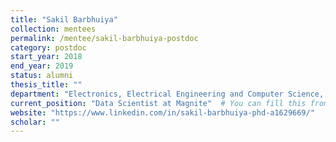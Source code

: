 ```yaml
---
title: "Sakil Barbhuiya"
collection: mentees
permalink: /mentee/sakil-barbhuiya-postdoc
category: postdoc
start_year: 2018
end_year: 2019
status: alumni
thesis_title: ""
department: "Electronics, Electrical Engineering and Computer Science, Queens University Belfast"
current_position: "Data Scientist at Magnite"  # You can fill this from LinkedIn
website: "https://www.linkedin.com/in/sakil-barbhuiya-phd-a1629669/"
scholar: ""
---
```

